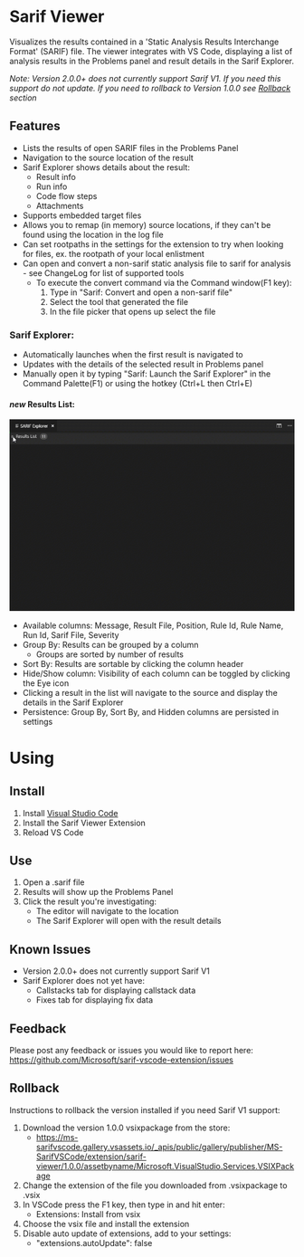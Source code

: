 # Sarif Viewer

Visualizes the results contained in a 'Static Analysis Results Interchange Format' (SARIF) file. The viewer integrates with VS Code, displaying a list of analysis results in the Problems panel and result details in the Sarif Explorer.

*Note: Version 2.0.0+ does not currently support Sarif V1. If you need this support do not update. If you need to rollback to Version 1.0.0 see [Rollback](#rollback) section*

## Features
 * Lists the results of open SARIF files in the Problems Panel
 * Navigation to the source location of the result
 * Sarif Explorer shows details about the result:
    * Result info
    * Run info
    * Code flow steps
    * Attachments
 * Supports embedded target files
 * Allows you to remap (in memory) source locations, if they can't be found using the location in the log file
 * Can set rootpaths in the settings for the extension to try when looking for files, ex. the rootpath of your local enlistment
 * Can open and convert a non-sarif static analysis file to sarif for analysis - see ChangeLog for list of supported tools
    * To execute the convert command via the Command window(F1 key):
        1. Type in "Sarif: Convert and open a non-sarif file"
        2. Select the tool that generated the file
        3. In the file picker that opens up select the file

### Sarif Explorer:
 * Automatically launches when the first result is navigated to
 * Updates with the details of the selected result in Problems panel
 * Manually open it by typing "Sarif: Launch the Sarif Explorer" in the Command Palette(F1) or using the hotkey (Ctrl+L then Ctrl+E)

#### *new* Results List:
![Demo](/resources/readmeImages/ResultsList.gif?raw=true)
 * Available columns: Message, Result File, Position, Rule Id, Rule Name, Run Id, Sarif File, Severity
 * Group By: Results can be grouped by a column
    * Groups are sorted by number of results
 * Sort By: Results are sortable by clicking the column header
 * Hide/Show column: Visibility of each column can be toggled by clicking the Eye icon
 * Clicking a result in the list will navigate to the source and display the details in the Sarif Explorer
 * Persistence: Group By, Sort By, and Hidden columns are persisted in settings

# Using
## Install
1. Install [Visual Studio Code](https://code.visualstudio.com/)
2. Install the Sarif Viewer Extension
3. Reload VS Code

## Use
1. Open a .sarif file
2. Results will show up the Problems Panel
3. Click the result you're investigating:
    * The editor will navigate to the location
    * The Sarif Explorer will open with the result details

## Known Issues
 * Version 2.0.0+ does not currently support Sarif V1
 * Sarif Explorer does not yet have: 
    * Callstacks tab for displaying callstack data
    * Fixes tab for displaying fix data

## Feedback
Please post any feedback or issues you would like to report here: https://github.com/Microsoft/sarif-vscode-extension/issues

## Rollback 
Instructions to rollback the version installed if you need Sarif V1 support:
1. Download the version 1.0.0 vsixpackage from the store:
    * https://ms-sarifvscode.gallery.vsassets.io/_apis/public/gallery/publisher/MS-SarifVSCode/extension/sarif-viewer/1.0.0/assetbyname/Microsoft.VisualStudio.Services.VSIXPackage
2. Change the extension of the file you downloaded from .vsixpackage to .vsix
3. In VSCode press the F1 key, then type in and hit enter:
    * Extensions: Install from vsix 
4. Choose the vsix file and install the extension
5. Disable auto update of extensions, add to your settings:
    * "extensions.autoUpdate": false

